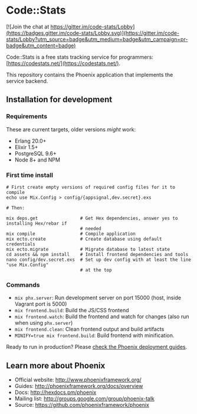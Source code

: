 # Code::Stats

[![Join the chat at https://gitter.im/code-stats/Lobby](https://badges.gitter.im/code-stats/Lobby.svg)](https://gitter.im/code-stats/Lobby?utm_source=badge&utm_medium=badge&utm_campaign=pr-badge&utm_content=badge)

Code::Stats is a free stats tracking service for programmers: [https://codestats.net/](https://codestats.net/).

This repository contains the Phoenix application that implements the service backend.

## Installation for development

### Requirements

These are current targets, older versions _might_ work:

* Erlang 20.0+
* Elixir 1.5+
* PostgreSQL 9.6+
* Node 8+ and NPM

### First time install

```
# First create empty versions of required config files for it to compile
echo use Mix.Config > config/{appsignal,dev.secret}.exs

# Then:

mix deps.get                # Get Hex dependencies, answer yes to installing Hex/rebar if
                            # needed
mix compile                 # Compile application
mix ecto.create             # Create database using default credentials
mix ecto.migrate            # Migrate database to latest state
cd assets && npm install    # Install frontend dependencies and tools
nano config/dev.secret.exs  # Set up dev config with at least the line "use Mix.Config"
                            # at the top
```

### Commands

* `mix phx.server`: Run development server on port 15000 (host, inside Vagrant port is 5000)
* `mix frontend.build`: Build the JS/CSS frontend
* `mix frontend.watch`: Build the frontend and watch for changes (also run when using `phx.server`)
* `mix frontend.clean`: Clean frontend output and build artifacts
* `MINIFY=true mix frontend.build`: Build frontend with minification.

Ready to run in production? Please [check the Phoenix deployment guides](http://www.phoenixframework.org/docs/deployment).

## Learn more about Phoenix

* Official website: http://www.phoenixframework.org/
* Guides: http://phoenixframework.org/docs/overview
* Docs: http://hexdocs.pm/phoenix
* Mailing list: http://groups.google.com/group/phoenix-talk
* Source: https://github.com/phoenixframework/phoenix
